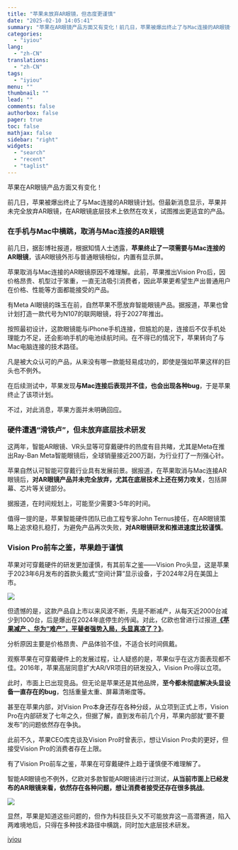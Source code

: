 ```yaml
---
title: "苹果未放弃AR眼镜，但态度更谨慎"
date: "2025-02-10 14:05:41"
summary: "苹果在AR眼镜产品方面又有变化！前几日，苹果被爆出终止了与Mac连接的AR眼镜计划。但最新消息显示，..."
categories:
  - "iyiou"
lang:
  - "zh-CN"
translations:
  - "zh-CN"
tags:
  - "iyiou"
menu: ""
thumbnail: ""
lead: ""
comments: false
authorbox: false
pager: true
toc: false
mathjax: false
sidebar: "right"
widgets:
  - "search"
  - "recent"
  - "taglist"
---
```


苹果在AR眼镜产品方面又有变化！

前几日，苹果被爆出终止了与Mac连接的AR眼镜计划。但最新消息显示，苹果并未完全放弃AR眼镜，在AR眼镜底层技术上依然在攻关，试图推出更适宜的产品。

### **在手机与Mac中横跳，取消与Mac连接的AR眼镜**

前几日，据彭博社报道，根据知情人士透露，**苹果终止了一项需要与Mac连接的AR眼镜**，该AR眼镜外形与普通眼镜相似，内置有显示屏。

苹果取消与Mac连接的AR眼镜原因不难理解。此前，苹果推出Vision Pro后，因价格昂贵、机型过于笨重，一直无法吸引消费者，因此苹果更希望生产出普通用户在价格、性能等方面都能接受的产品。

有Meta AI眼镜的珠玉在前，自然苹果不愿放弃智能眼镜产品。据报道，苹果也曾计划打造一款代号为N107的联网眼镜，将于2027年推出。

按照最初设计，这款眼镜能与iPhone手机连接，但尴尬的是，连接后不仅手机处理能力不足，还会影响手机的电池续航时间。在不得已的情况下，苹果转向了与Mac电脑连接的技术路径。

凡是被大众认可的产品，从来没有哪一款能轻易成功的，即使是强如苹果这样的巨头也不例外。

在后续测试中，苹果发现**与Mac连接后表现并不佳，也会出现各种bug**，于是苹果终止了该项计划。

不过，对此消息，苹果方面并未明确回应。

### **硬件遭遇“滑铁卢”，但未放弃底层技术研发**

这两年，智能AR眼镜、VR头显等可穿戴硬件的热度有目共睹，尤其是Meta在推出Ray-Ban Meta智能眼镜后，全球销量接近200万副，为行业打了一剂强心针。

苹果自然认可智能可穿戴行业具有发展前景。据报道，在苹果取消与Mac连接AR眼镜后，**对AR眼镜产品并未完全放弃，尤其在底层技术上还在努力攻关**，包括屏幕、芯片等关键部分。

据报道，在时间规划上，可能至少需要3-5年的时间。

值得一提的是，苹果智能硬件团队已由工程专家John Ternus接任，在AR眼镜策略上追求稳扎稳打，为避免产品再次失败，**对AR眼镜研发和推进速度比较谨慎**。

### **Vision Pro前车之鉴，苹果趋于谨慎**

苹果对可穿戴硬件的研发更加谨慎，有其前车之鉴——Vision Pro头显，这是苹果于2023年6月发布的首款头戴式“空间计算”显示设备，于2024年2月在美国上市。

![](https://diting-hetu.iyiou.com/vGhK4eSYqJGLyrblpM9e.png)

但遗憾的是，这款产品自上市以来风波不断，先是不断减产，从每天近2000台减少到1000台，后是爆出在2024年底停生的传闻。对此，亿欧也曾进行过报道[**《苹果减产 、华为“难产”，平替者强势入局，头显真凉了？》**](https://www.iyiou.com/analysis/202411181083054)。

分析原因主要是价格昂贵、产品体验不佳，不适合长时间佩戴。

观察苹果在可穿戴硬件上的发展过程，让人疑惑的是，苹果似乎在这方面表现都不佳。2016年，苹果高层同意扩大AR/VR项目的研发投入，Vision Pro得以立项。

此时，市面上已出现竞品。但无论是苹果还是其他品牌，**至今都未彻底解决头显设备一直存在的bug**，包括重量太重、屏幕清晰度等。

甚至在苹果内部，对Vision Pro本身还存在各种分歧，从立项到正式上市，Vision Pro在内部研发了七年之久，但据了解，直到发布前几个月，苹果内部就“要不要发布”的问题依然存在争执。

此前不久，苹果CEO库克谈及Vision Pro时曾表示，想让Vision Pro卖的更好，但接受Vision Pro的消费者存在上限。

有了Vision Pro前车之鉴，苹果在可穿戴硬件上趋于谨慎便不难理解了。

智能AR眼镜也不例外，亿欧对多款智能AR眼镜进行过测试，**从当前市面上已经发布的AR眼镜来看，依然存在各种问题，想让消费者接受还存在很多挑战**。

![](https://diting-hetu.iyiou.com/juXBPfu4cMbtMNqc6quW.jpeg)

显然，苹果是知道这些问题的，但作为科技巨头又不可能放弃这一高潜赛道，陷入两难境地后，只得在多种技术路径中横跳，同时加大底层技术研发。

[iyiou](https://www.iyiou.com/news/202502101089847)
